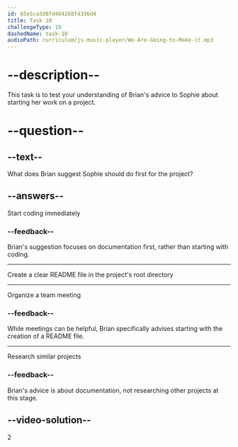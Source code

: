 ```yaml
---
id: 65e5ca3d8fd484268f4336d4
title: Task 10
challengeType: 19
dashedName: task-10
audioPath: curriculum/js-music-player/We-Are-Going-to-Make-it.mp3
---
```


<!--
AUDIO REFERENCE:
Brian: Of course. The first thing you should do is create a clear README file in the project's root directory. This file should contain information about the project, its purpose, and how to set it up.
-->

# --description--

This task is to test your understanding of Brian's advice to Sophie about starting her work on a project. 

# --question--

## --text--

What does Brian suggest Sophie should do first for the project?

## --answers--

Start coding immediately

### --feedback--

Brian's suggestion focuses on documentation first, rather than starting with coding.

---

Create a clear README file in the project's root directory

---

Organize a team meeting

### --feedback--

While meetings can be helpful, Brian specifically advises starting with the creation of a README file.

---

Research similar projects

### --feedback--

Brian's advice is about documentation, not researching other projects at this stage.

## --video-solution--

2

